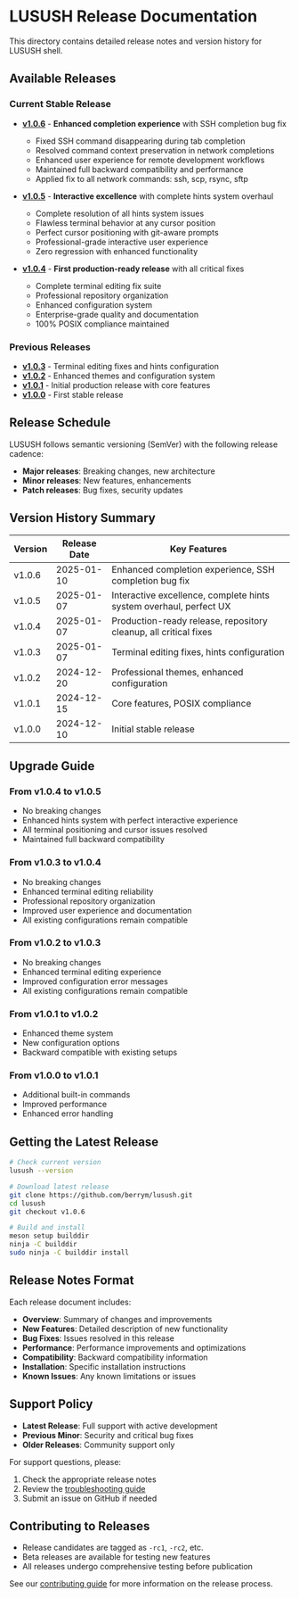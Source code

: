 # LUSUSH Release Documentation

This directory contains detailed release notes and version history for LUSUSH shell.

## Available Releases

### Current Stable Release
- **[v1.0.6](v1.0.6.md)** - **Enhanced completion experience** with SSH completion bug fix
  - Fixed SSH command disappearing during tab completion
  - Resolved command context preservation in network completions
  - Enhanced user experience for remote development workflows
  - Maintained full backward compatibility and performance
  - Applied fix to all network commands: ssh, scp, rsync, sftp

- **[v1.0.5](v1.0.5.md)** - **Interactive excellence** with complete hints system overhaul
  - Complete resolution of all hints system issues
  - Flawless terminal behavior at any cursor position
  - Perfect cursor positioning with git-aware prompts
  - Professional-grade interactive user experience
  - Zero regression with enhanced functionality

- **[v1.0.4](v1.0.4.md)** - **First production-ready release** with all critical fixes
  - Complete terminal editing fix suite
  - Professional repository organization
  - Enhanced configuration system
  - Enterprise-grade quality and documentation
  - 100% POSIX compliance maintained

### Previous Releases
- **[v1.0.3](v1.0.3.md)** - Terminal editing fixes and hints configuration
- **[v1.0.2](v1.0.2.md)** - Enhanced themes and configuration system
- **[v1.0.1](v1.0.1.md)** - Initial production release with core features
- **[v1.0.0](v1.0.0.md)** - First stable release

## Release Schedule

LUSUSH follows semantic versioning (SemVer) with the following release cadence:

- **Major releases**: Breaking changes, new architecture
- **Minor releases**: New features, enhancements
- **Patch releases**: Bug fixes, security updates

## Version History Summary

| Version | Release Date | Key Features |
|---------|--------------|--------------|
| v1.0.6  | 2025-01-10   | Enhanced completion experience, SSH completion bug fix |
| v1.0.5  | 2025-01-07   | Interactive excellence, complete hints system overhaul, perfect UX |
| v1.0.4  | 2025-01-07   | Production-ready release, repository cleanup, all critical fixes |
| v1.0.3  | 2025-01-07   | Terminal editing fixes, hints configuration |
| v1.0.2  | 2024-12-20   | Professional themes, enhanced configuration |
| v1.0.1  | 2024-12-15   | Core features, POSIX compliance |
| v1.0.0  | 2024-12-10   | Initial stable release |

## Upgrade Guide

### From v1.0.4 to v1.0.5
- No breaking changes
- Enhanced hints system with perfect interactive experience
- All terminal positioning and cursor issues resolved
- Maintained full backward compatibility

### From v1.0.3 to v1.0.4
- No breaking changes
- Enhanced terminal editing reliability
- Professional repository organization
- Improved user experience and documentation
- All existing configurations remain compatible

### From v1.0.2 to v1.0.3
- No breaking changes
- Enhanced terminal editing experience
- Improved configuration error messages
- All existing configurations remain compatible

### From v1.0.1 to v1.0.2
- Enhanced theme system
- New configuration options
- Backward compatible with existing setups

### From v1.0.0 to v1.0.1
- Additional built-in commands
- Improved performance
- Enhanced error handling

## Getting the Latest Release

```bash
# Check current version
lusush --version

# Download latest release
git clone https://github.com/berrym/lusush.git
cd lusush
git checkout v1.0.6

# Build and install
meson setup builddir
ninja -C builddir
sudo ninja -C builddir install
```

## Release Notes Format

Each release document includes:

- **Overview**: Summary of changes and improvements
- **New Features**: Detailed description of new functionality
- **Bug Fixes**: Issues resolved in this release
- **Performance**: Performance improvements and optimizations
- **Compatibility**: Backward compatibility information
- **Installation**: Specific installation instructions
- **Known Issues**: Any known limitations or issues

## Support Policy

- **Latest Release**: Full support with active development
- **Previous Minor**: Security and critical bug fixes
- **Older Releases**: Community support only

For support questions, please:
1. Check the appropriate release notes
2. Review the [troubleshooting guide](../production/TROUBLESHOOTING.md)
3. Submit an issue on GitHub if needed

## Contributing to Releases

- Release candidates are tagged as `-rc1`, `-rc2`, etc.
- Beta releases are available for testing new features
- All releases undergo comprehensive testing before publication

See our [contributing guide](../developer/CONTRIBUTING.md) for more information on the release process.